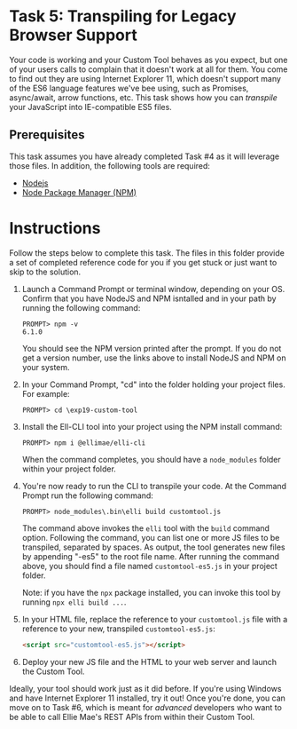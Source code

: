 # Task 5: Transpiling for Legacy Browser Support
Your code is working and your Custom Tool behaves as you expect, but one of your users calls to complain that it doesn't work at all for them. You come to find out they are using Internet Explorer 11, which doesn't support many of the ES6 language features we've bee using, such as Promises, async/await, arrow functions, etc. This task shows how you can *transpile* your JavaScript into IE-compatible ES5 files.

## Prerequisites
This task assumes you have already completed Task #4 as it will leverage those files. In addition, the following tools are required:

* [Nodejs](https://nodejs.org/en/)
* [Node Package Manager (NPM)](https://www.npmjs.com/get-npm)

# Instructions
Follow the steps below to complete this task. The files in this folder provide a set of completed reference code for you if you get stuck or just want to skip to the solution.

1. Launch a Command Prompt or terminal window, depending on your OS. Confirm that you have NodeJS and NPM isntalled and in your path by running the following command:

    ```
    PROMPT> npm -v
    6.1.0
    ```

    You should see the NPM version printed after the prompt. If you do not get a version number, use the links above to install NodeJS and NPM on your system.

2. In your Command Prompt, "cd" into the folder holding your project files. For example:

    ```
    PROMPT> cd \exp19-custom-tool
    ```

3. Install the Ell-CLI tool into your project using the NPM install command:

    ```
    PROMPT> npm i @ellimae/elli-cli
    ```

    When the command completes, you should have a `node_modules` folder within your project folder.

4. You're now ready to run the CLI to transpile your code. At the Command Prompt run the following command:

    ```
    PROMPT> node_modules\.bin\elli build customtool.js
    ```

    The command above invokes the `elli` tool with the `build` command option. Following the command, you can list one or more JS files to be transpiled, separated by spaces. As output, the tool generates new files by appending "-es5" to the root file name. After running the command above, you should find a file named `customtool-es5.js` in your project folder.

    Note: if you have the `npx` package installed, you can invoke this tool by running `npx elli build ...`.

5. In your HTML file, replace the reference to your `customtool.js` file with a reference to your new, transpiled `customtool-es5.js`:

    ```html
    <script src="customtool-es5.js"></script>        
    ```

6. Deploy your new JS file and the HTML to your web server and launch the Custom Tool.

Ideally, your tool should work just as it did before. If you're using Windows and have Internet Explorer 11 installed, try it out! Once you're done, you can move on to Task #6, which is meant for *advanced* developers who want to be able to call Ellie Mae's REST APIs from within their Custom Tool.

